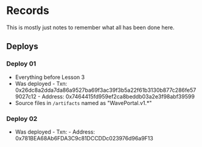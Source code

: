 # Records

This is mostly just notes to remember what all has been done here.

## Deploys

### Deploy 01

- Everything before Lesson 3
- Was deployed
        - Txn: 0x26dc8a2dda7da86a9527ba69f3ac39f3b5a22f61b3130b877c286fe579027c12
        - Address: 0x7464415fd959ef2ca8beddb03a2e3f98abf39599
- Source files in ```/artifacts``` named as "WavePortal.v1.*"

### Deploy 02

- Was deployed
        - Txn: 
        - Address: 0x781BEA68Ab6FDA3C9c81DCCDDc023976d96a9F13